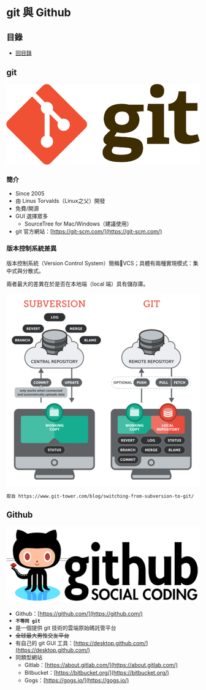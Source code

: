 # git 與 Github

## 目錄
- [回目錄](./SUMMARY.md)

## git 
![](../img/git.png)

### 簡介
- Since 2005
- 由 Linus Torvalds（Linux之父）開發
- 免費/開源
- GUI 選擇眾多
  - SourceTree for Mac/Windows（建議使用）
- git 官方網站：[https://git-scm.com/](https://git-scm.com/)

### 版本控制系統差異

版本控制系統（Version Control System）簡稱VCS；具體有兩種實現模式：集中式與分散式。

兩者最大的差異在於是否在本地端（local 端）具有儲存庫。

![](../img/centralized-vs-distributed.jpg)

```
取自 https://www.git-tower.com/blog/switching-from-subversion-to-git/
```

## Github
![](../img/github.png)
- Github：[https://github.com/](https://github.com/)
- __`不等同 git`__
- 是一個提供 git 技術的雲端原始碼託管平台
- ~~全球最大男性交友平台~~
- 有自己的 git GUI 工具：[https://desktop.github.com/](https://desktop.github.com/)
- 同類型網站
  - Gitlab：[https://about.gitlab.com/](https://about.gitlab.com/)
  - Bitbucket：[https://bitbucket.org/](https://bitbucket.org/)
  - Gogs：[https://gogs.io/](https://gogs.io/)
